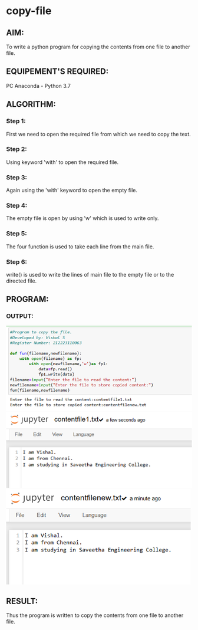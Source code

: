# copy-file
## AIM:
To write a python program for copying the contents from one file to another file.
## EQUIPEMENT'S REQUIRED: 
PC
Anaconda - Python 3.7
## ALGORITHM: 
### Step 1:
First we need to open the required file from which we need to copy the text.
### Step 2: 
Using keyword 'with' to open the required file.
 
### Step 3: 
Again using the 'with' keyword to open the empty file.
### Step 4:  
The empty file is open by using 'w' which is used to write only.
### Step 5: 
The four function is used to take each line from the main file.
### Step 6: 
write() is used to write the lines of main file to the empty file or to the directed file.
## PROGRAM:

### OUTPUT:
![Output](</Screenshot 2024-01-02 151321.png>)
![Output](</Screenshot 2024-01-02 145440.png>)
![Output](</Screenshot 2024-01-02 145448.png>)
## RESULT:
Thus the program is written to copy the contents from one file to another file.
